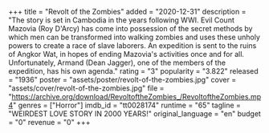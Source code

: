 +++
title = "Revolt of the Zombies"
added = "2020-12-31"
description = "The story is set in Cambodia in the years following WWI. Evil Count Mazovia (Roy D'Arcy) has come into possession of the secret methods by which men can be transformed into walking zombies and uses these unholy powers to create a race of slave laborers. An expedition is sent to the ruins of Angkor Wat, in hopes of ending Mazovia's activities once and for all. Unfortunately, Armand (Dean Jagger), one of the members of the expedition, has his own agenda."
rating = "3"
popularity = "3.822"
released = "1936"
poster = "assets/poster/revolt-of-the-zombies.jpg"
cover = "assets/cover/revolt-of-the-zombies.jpg"
file = "https://archive.org/download/RevoltoftheZombies_/RevoltoftheZombies.mp4"
genres = ["Horror"]
imdb_id = "tt0028174"
runtime = "65"
tagline = "WEIRDEST LOVE STORY IN 2000 YEARS!"
original_language = "en"
budget = "0"
revenue = "0"
+++
